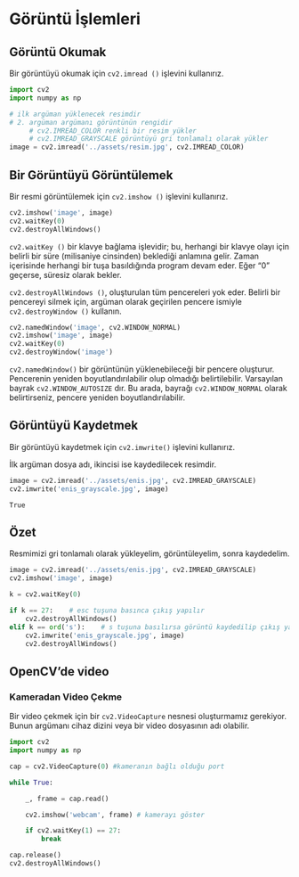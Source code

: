 # Görüntü İşlemleri

## Görüntü Okumak

Bir görüntüyü okumak için `cv2.imread ()` işlevini kullanırız.

```python
import cv2
import numpy as np
```

```python
# ilk argüman yüklenecek resimdir
# 2. argüman argümanı görüntünün rengidir
     # cv2.IMREAD_COLOR renkli bir resim yükler
     # cv2.IMREAD_GRAYSCALE görüntüyü gri tonlamalı olarak yükler
image = cv2.imread('../assets/resim.jpg', cv2.IMREAD_COLOR)
```

## Bir Görüntüyü Görüntülemek

Bir resmi görüntülemek için `cv2.imshow ()` işlevini kullanırız.

```python
cv2.imshow('image', image)
cv2.waitKey(0)
cv2.destroyAllWindows()
```

`cv2.waitKey ()` bir klavye bağlama işlevidir; bu, herhangi bir klavye olayı için belirli bir süre \(milisaniye cinsinden\) beklediği anlamına gelir. Zaman içerisinde herhangi bir tuşa basıldığında program devam eder. Eğer “0” geçerse, süresiz olarak bekler.

`cv2.destroyAllWindows ()`, oluşturulan tüm pencereleri yok eder. Belirli bir pencereyi silmek için, argüman olarak geçirilen pencere ismiyle `cv2.destroyWindow ()` kullanın.

```python
cv2.namedWindow('image', cv2.WINDOW_NORMAL)
cv2.imshow('image', image)
cv2.waitKey(0)
cv2.destroyWindow('image')
```

`cv2.namedWindow()` bir görüntünün yüklenebileceği bir pencere oluşturur. Pencerenin yeniden boyutlandırılabilir olup olmadığı belirtilebilir. Varsayılan bayrak `cv2.WINDOW_AUTOSIZE` dır. Bu arada, bayrağı `cv2.WINDOW_NORMAL` olarak belirtirseniz, pencere yeniden boyutlandırılabilir.

## Görüntüyü Kaydetmek

Bir görüntüyü kaydetmek için `cv2.imwrite()` işlevini kullanırız.

İlk argüman dosya adı, ikincisi ise kaydedilecek resimdir.

```python
image = cv2.imread('../assets/enis.jpg', cv2.IMREAD_GRAYSCALE)
cv2.imwrite('enis_grayscale.jpg', image)
```

```text
True
```

## Özet

Resmimizi gri tonlamalı olarak yükleyelim, görüntüleyelim, sonra kaydedelim.

```python
image = cv2.imread('../assets/enis.jpg', cv2.IMREAD_GRAYSCALE)
cv2.imshow('image', image)

k = cv2.waitKey(0)

if k == 27:    # esc tuşuna basınca çıkış yapılır
    cv2.destroyAllWindows()
elif k == ord('s'):    # s tuşuna basılırsa görüntü kaydedilip çıkış yapılır
    cv2.imwrite('enis_grayscale.jpg', image)
    cv2.destroyAllWindows()
```

## OpenCV’de video

### Kameradan Video Çekme

Bir video çekmek için bir `cv2.VideoCapture` nesnesi oluşturmamız gerekiyor. Bunun argümanı cihaz dizini veya bir video dosyasının adı olabilir.

```python
import cv2
import numpy as np

cap = cv2.VideoCapture(0) #kameranın bağlı olduğu port

while True:

    _, frame = cap.read()

    cv2.imshow('webcam', frame) # kamerayı göster

    if cv2.waitKey(1) == 27:
        break

cap.release()
cv2.destroyAllWindows()
```

